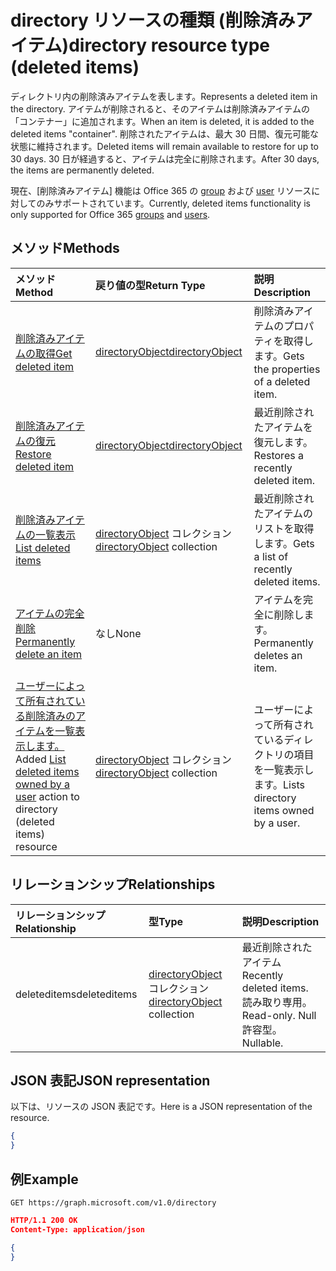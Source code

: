 # <a name="directory-resource-type-deleted-items"></a><span data-ttu-id="7bd6d-101">directory リソースの種類 (削除済みアイテム)</span><span class="sxs-lookup"><span data-stu-id="7bd6d-101">directory resource type (deleted items)</span></span>

<span data-ttu-id="7bd6d-102">ディレクトリ内の削除済みアイテムを表します。</span><span class="sxs-lookup"><span data-stu-id="7bd6d-102">Represents a deleted item in the directory.</span></span> <span data-ttu-id="7bd6d-103">アイテムが削除されると、そのアイテムは削除済みアイテムの「コンテナー」に追加されます。</span><span class="sxs-lookup"><span data-stu-id="7bd6d-103">When an item is deleted, it is added to the deleted items "container".</span></span> <span data-ttu-id="7bd6d-104">削除されたアイテムは、最大 30 日間、復元可能な状態に維持されます。</span><span class="sxs-lookup"><span data-stu-id="7bd6d-104">Deleted items will remain available to restore for up to 30 days.</span></span> <span data-ttu-id="7bd6d-105">30 日が経過すると、アイテムは完全に削除されます。</span><span class="sxs-lookup"><span data-stu-id="7bd6d-105">After 30 days, the items are permanently deleted.</span></span>

<span data-ttu-id="7bd6d-106">現在、[削除済みアイテム] 機能は Office 365 の [group](group.md) および [user](users.md) リソースに対してのみサポートされています。</span><span class="sxs-lookup"><span data-stu-id="7bd6d-106">Currently, deleted items functionality is only supported for Office 365 [groups](group.md) and [users](users.md).</span></span>

## <a name="methods"></a><span data-ttu-id="7bd6d-107">メソッド</span><span class="sxs-lookup"><span data-stu-id="7bd6d-107">Methods</span></span>

| <span data-ttu-id="7bd6d-108">メソッド</span><span class="sxs-lookup"><span data-stu-id="7bd6d-108">Method</span></span>         | <span data-ttu-id="7bd6d-109">戻り値の型</span><span class="sxs-lookup"><span data-stu-id="7bd6d-109">Return Type</span></span> | <span data-ttu-id="7bd6d-110">説明</span><span class="sxs-lookup"><span data-stu-id="7bd6d-110">Description</span></span> |
|:---------------|:------------|:------------|
|[<span data-ttu-id="7bd6d-111">削除済みアイテムの取得</span><span class="sxs-lookup"><span data-stu-id="7bd6d-111">Get deleted item</span></span>](../api/directory_deleteditems_get.md) | [<span data-ttu-id="7bd6d-112">directoryObject</span><span class="sxs-lookup"><span data-stu-id="7bd6d-112">directoryObject</span></span>](directoryobject.md) | <span data-ttu-id="7bd6d-113">削除済みアイテムのプロパティを取得します。</span><span class="sxs-lookup"><span data-stu-id="7bd6d-113">Gets the properties of a deleted item.</span></span> |
|[<span data-ttu-id="7bd6d-114">削除済みアイテムの復元</span><span class="sxs-lookup"><span data-stu-id="7bd6d-114">Restore deleted item</span></span>](../api/directory_deleteditems_restore.md) |[<span data-ttu-id="7bd6d-115">directoryObject</span><span class="sxs-lookup"><span data-stu-id="7bd6d-115">directoryObject</span></span>](directoryobject.md)| <span data-ttu-id="7bd6d-116">最近削除されたアイテムを復元します。</span><span class="sxs-lookup"><span data-stu-id="7bd6d-116">Restores a recently deleted item.</span></span> |
|[<span data-ttu-id="7bd6d-117">削除済みアイテムの一覧表示</span><span class="sxs-lookup"><span data-stu-id="7bd6d-117">List deleted items</span></span>](../api/directory_deleteditems_list.md) |<span data-ttu-id="7bd6d-118">[directoryObject](directoryobject.md) コレクション</span><span class="sxs-lookup"><span data-stu-id="7bd6d-118">[directoryObject](directoryobject.md) collection</span></span>| <span data-ttu-id="7bd6d-119">最近削除されたアイテムのリストを取得します。</span><span class="sxs-lookup"><span data-stu-id="7bd6d-119">Gets a list of recently deleted items.</span></span> |
|[<span data-ttu-id="7bd6d-120">アイテムの完全削除</span><span class="sxs-lookup"><span data-stu-id="7bd6d-120">Permanently delete an item</span></span>](../api/directory_deleteditems_delete.md) | <span data-ttu-id="7bd6d-121">なし</span><span class="sxs-lookup"><span data-stu-id="7bd6d-121">None</span></span> | <span data-ttu-id="7bd6d-122">アイテムを完全に削除します。</span><span class="sxs-lookup"><span data-stu-id="7bd6d-122">Permanently deletes an item.</span></span> |
|<span data-ttu-id="7bd6d-123">[ユーザーによって所有されている削除済みのアイテムを一覧表示します。](../api/directory_deleteditems_user_owned.md)</span><span class="sxs-lookup"><span data-stu-id="7bd6d-123">Added [List deleted items owned by a user](../api/directory_deleteditems_user_owned.md) action to directory (deleted items) resource</span></span> | <span data-ttu-id="7bd6d-124">[directoryObject](directoryobject.md) コレクション</span><span class="sxs-lookup"><span data-stu-id="7bd6d-124">[directoryObject](directoryobject.md) collection</span></span> | <span data-ttu-id="7bd6d-125">ユーザーによって所有されているディレクトリの項目を一覧表示します。</span><span class="sxs-lookup"><span data-stu-id="7bd6d-125">Lists directory items owned by a user.</span></span> |

## <a name="relationships"></a><span data-ttu-id="7bd6d-126">リレーションシップ</span><span class="sxs-lookup"><span data-stu-id="7bd6d-126">Relationships</span></span>
| <span data-ttu-id="7bd6d-127">リレーションシップ</span><span class="sxs-lookup"><span data-stu-id="7bd6d-127">Relationship</span></span> | <span data-ttu-id="7bd6d-128">型</span><span class="sxs-lookup"><span data-stu-id="7bd6d-128">Type</span></span>   |<span data-ttu-id="7bd6d-129">説明</span><span class="sxs-lookup"><span data-stu-id="7bd6d-129">Description</span></span>|
|:---------------|:--------|:----------|
|<span data-ttu-id="7bd6d-130">deleteditems</span><span class="sxs-lookup"><span data-stu-id="7bd6d-130">deleteditems</span></span>|<span data-ttu-id="7bd6d-131">[directoryObject](directoryobject.md) コレクション</span><span class="sxs-lookup"><span data-stu-id="7bd6d-131">[directoryObject](directoryobject.md) collection</span></span>| <span data-ttu-id="7bd6d-132">最近削除されたアイテム</span><span class="sxs-lookup"><span data-stu-id="7bd6d-132">Recently deleted items.</span></span> <span data-ttu-id="7bd6d-133">読み取り専用。</span><span class="sxs-lookup"><span data-stu-id="7bd6d-133">Read-only.</span></span> <span data-ttu-id="7bd6d-134">Null 許容型。</span><span class="sxs-lookup"><span data-stu-id="7bd6d-134">Nullable.</span></span>|

## <a name="json-representation"></a><span data-ttu-id="7bd6d-135">JSON 表記</span><span class="sxs-lookup"><span data-stu-id="7bd6d-135">JSON representation</span></span>
<span data-ttu-id="7bd6d-136">以下は、リソースの JSON 表記です。</span><span class="sxs-lookup"><span data-stu-id="7bd6d-136">Here is a JSON representation of the resource.</span></span>

<!-- {
  "blockType": "resource",
  "baseType": "microsoft.graph.entity",
  "@odata.type": "microsoft.graph.directory"
}-->

```json
{
}
```

## <a name="example"></a><span data-ttu-id="7bd6d-137">例</span><span class="sxs-lookup"><span data-stu-id="7bd6d-137">Example</span></span>

<!--{"blockType": "request"}-->
```http
GET https://graph.microsoft.com/v1.0/directory
```

<!--{"blockType": "response", "truncated": true, "@odata.type": "microsoft.graph.directory"}-->
```json
HTTP/1.1 200 OK
Content-Type: application/json

{
}
```


<!-- uuid: 8fcb5dbc-d5aa-4681-8e31-b001d5168d79
2015-10-25 14:57:30 UTC -->
<!-- {
  "type": "#page.annotation",
  "description": "directory resource",
  "keywords": "",
  "section": "documentation",
  "tocPath": ""
}-->